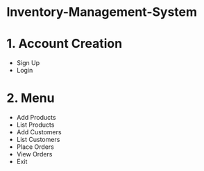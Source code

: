 # Inventory-Management-System
# 1. Account Creation
  * Sign Up
   * Login
# 2. Menu
   * Add Products
   * List Products
   * Add Customers
   * List Customers
   * Place Orders
   * View Orders
   * Exit   
